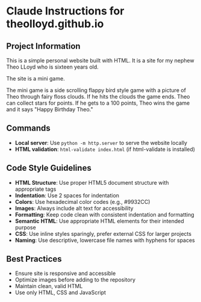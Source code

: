 # Claude Instructions for theolloyd.github.io

## Project Information
This is a simple personal website built with HTML.
It is a site for my nephew Theo LLoyd who is sixteen years old.

The site is a mini game.

The mini game is a side scrolling flappy bird style game with a picture of Theo through
fairy floss clouds. If he hits the clouds the game ends. Theo can collect stars for points.
If he gets to a 100 points, Theo wins the game and it says "Happy Birthday Theo."

## Commands
- **Local server**: Use `python -m http.server` to serve the website locally
- **HTML validation**: `html-validate index.html` (if html-validate is installed)

## Code Style Guidelines
- **HTML Structure**: Use proper HTML5 document structure with appropriate tags
- **Indentation**: Use 2 spaces for indentation
- **Colors**: Use hexadecimal color codes (e.g., #9932CC)
- **Images**: Always include alt text for accessibility
- **Formatting**: Keep code clean with consistent indentation and formatting
- **Semantic HTML**: Use appropriate HTML elements for their intended purpose
- **CSS**: Use inline styles sparingly, prefer external CSS for larger projects
- **Naming**: Use descriptive, lowercase file names with hyphens for spaces

## Best Practices
- Ensure site is responsive and accessible
- Optimize images before adding to the repository
- Maintain clean, valid HTML
- Use only HTML, CSS and JavaScript
